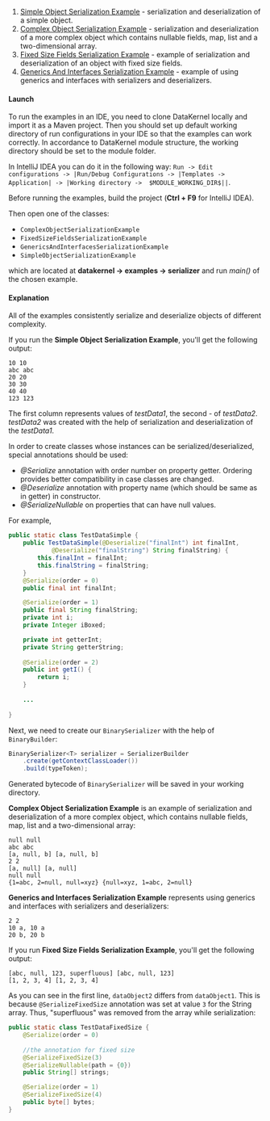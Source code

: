 1. [Simple Object Serialization Example](https://github.com/softindex/datakernel/blob/master/examples/serializer/src/main/java/io/datakernel/examples/SimpleObjectSerializationExample.java) - 
serialization and deserialization of a simple object.
2. [Complex Object Serialization Example](https://github.com/softindex/datakernel/blob/master/examples/serializer/src/main/java/io/datakernel/examples/ComplexObjectSerializationExample.java) - 
serialization and deserialization of a more complex object which contains nullable fields, map, list and a two-dimensional array.
3. [Fixed Size Fields Serialization Example](https://github.com/softindex/datakernel/blob/master/examples/serializer/src/main/java/io/datakernel/examples/FixedSizeFieldsSerializationExample.java) - 
example of serialization and deserialization of an object with fixed size fields.
4. [Generics And Interfaces Serialization Example](https://github.com/softindex/datakernel/blob/master/examples/serializer/src/main/java/io/datakernel/examples/GenericsAndInterfacesSerializationExample.java) - 
example of using generics and interfaces with serializers and deserializers.

#### Launch
To run the examples in an IDE, you need to clone DataKernel locally and import it as a Maven project. Then you should 
set up default working directory of run configurations in your IDE so that the examples can work correctly. In 
accordance to DataKernel module structure, the working directory should be set to the module folder. 

In IntelliJ IDEA you can do it in the following way:
`Run -> Edit configurations -> |Run/Debug Configurations -> |Templates -> Application| -> |Working directory -> 
$MODULE_WORKING_DIR$||`.

Before running the examples, build the project (**Ctrl + F9** for IntelliJ IDEA).

Then open one of the classes:

* `ComplexObjectSerializationExample`
* `FixedSizeFieldsSerializationExample`
* `GenericsAndInterfacesSerializationExample`
* `SimpleObjectSerializationExample`                                

which are located at **datakernel -> examples -> serializer** and run *main()* of the chosen example.

#### Explanation

All of the examples consistently serialize and deserialize objects of different complexity.
 
If you run the **Simple Object Serialization Example**, you'll get the following output:
```
10 10
abc abc
20 20
30 30
40 40
123 123
```
The first column represents values of *testData1*, the second - of *testData2*. *testData2* was 
created with the help of serialization and deserialization of the *testData1*.

In order to create classes whose instances can be serialized/deserialized, special annotations should be used:
* *@Serialize* annotation with order number on property getter. Ordering provides better compatibility in case 
classes are changed.
* *@Deserialize* annotation with property name (which should be same as in getter) in constructor.
* *@SerializeNullable* on properties that can have null values.

For example, 
```java
public static class TestDataSimple {
	public TestDataSimple(@Deserialize("finalInt") int finalInt,
			@Deserialize("finalString") String finalString) {
		this.finalInt = finalInt;
		this.finalString = finalString;
	}
	@Serialize(order = 0)
	public final int finalInt;

	@Serialize(order = 1)
	public final String finalString;
	private int i;
	private Integer iBoxed;

	private int getterInt;
	private String getterString;
	
    @Serialize(order = 2)
	public int getI() {
		return i;
	}
	
	...
	
}
```

Next, we need to create our `BinarySerializer` with the help of `BinaryBuilder`:
```java
BinarySerializer<T> serializer = SerializerBuilder
	.create(getContextClassLoader())
	.build(typeToken);
```

Generated bytecode of `BinarySerializer` will be saved in your working directory.

**Complex Object Serialization Example** is an example of serialization and deserialization of a more complex object, 
which contains nullable fields, map, list and a two-dimensional array:
```
null null
abc abc
[a, null, b] [a, null, b]
2 2
[a, null] [a, null]
null null
{1=abc, 2=null, null=xyz} {null=xyz, 1=abc, 2=null}
```

**Generics and Interfaces Serialization Example** represents using generics and interfaces with serializers and deserializers:
```
2 2
10 a, 10 a
20 b, 20 b
```

If you run **Fixed Size Fields Serialization Example**, you'll get the following output:
```
[abc, null, 123, superfluous] [abc, null, 123]
[1, 2, 3, 4] [1, 2, 3, 4]
```
As you can see in the first line, `dataObject2` differs from `dataObject1`. This is because `@SerializeFixedSize` 
annotation  was set at value `3` for the String array. Thus, "superfluous" was removed from the array while serialization:

```java
public static class TestDataFixedSize {
	@Serialize(order = 0)
	
	//the annotation for fixed size
	@SerializeFixedSize(3)
	@SerializeNullable(path = {0})
	public String[] strings;

	@Serialize(order = 1)
	@SerializeFixedSize(4)
	public byte[] bytes;
}
```